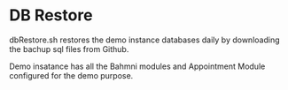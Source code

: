 DB Restore
==========
dbRestore.sh restores the demo instance databases daily by downloading the bachup sql files from Github.

Demo insatance has all the Bahmni modules and Appointment Module configured for the demo purpose.
